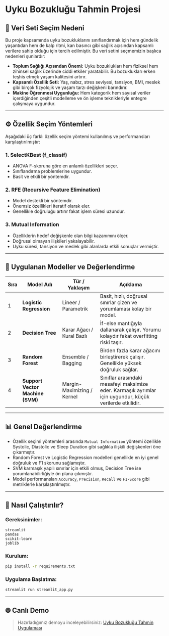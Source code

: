 
# Uyku Bozukluğu Tahmin Projesi

## 📌 Veri Seti Seçim Nedeni

Bu proje kapsamında uyku bozukluklarını sınıflandırmak için hem gündelik yaşantıdan hem de kalp ritmi, kan basıncı gibi sağlık açısından kapsamlı verilere sahip olduğu için tercih edilmiştir. Bu veri setini seçmemizin başlıca nedenleri şunlardır:

- **Toplum Sağlığı Açısından Önemi:** Uyku bozuklukları hem fiziksel hem zihinsel sağlık üzerinde ciddi etkiler yaratabilir. Bu bozuklukları erken teşhis etmek yaşam kalitesini artırır.
- **Kapsamlı Özellik Seti:** Yaş, nabız, stres seviyesi, tansiyon, BMI, meslek gibi birçok fizyolojik ve yaşam tarzı değişkeni barındırır.
- **Makine Öğrenmesi Uygunluğu:** Hem kategorik hem sayısal veriler içerdiğinden çeşitli modelleme ve ön işleme teknikleriyle entegre çalışmaya uygundur.

---

## ⚙️ Özellik Seçim Yöntemleri

Aşağıdaki üç farklı özellik seçim yöntemi kullanılmış ve performansları karşılaştırılmıştır:

### 1. **SelectKBest (f_classif)**
- ANOVA F-skoruna göre en anlamlı özellikleri seçer.
- Sınıflandırma problemlerine uygundur.
- Basit ve etkili bir yöntemdir.

### 2. **RFE (Recursive Feature Elimination)**
- Model destekli bir yöntemdir.
- Önemsiz özellikleri iteratif olarak eler.
- Genellikle doğruluğu artırır fakat işlem süresi uzundur.

### 3. **Mutual Information**
- Özelliklerin hedef değişkenle olan bilgi kazanımını ölçer.
- Doğrusal olmayan ilişkileri yakalayabilir.
- Uyku süresi, tansiyon ve meslek gibi alanlarda etkili sonuçlar vermiştir.

---

## 🤖 Uygulanan Modeller ve Değerlendirme

| Sıra | Model Adı               | Tür / Yaklaşım              | Açıklama                                                                                                 |
|------|--------------------------|-----------------------------|----------------------------------------------------------------------------------------------------------|
| 1    | **Logistic Regression**  | Lineer / Parametrik         | Basit, hızlı, doğrusal sınırlar çizen ve yorumlaması kolay bir model.                                   |
| 2    | **Decision Tree**        | Karar Ağacı / Kural Bazlı   | İf-else mantığıyla dallanarak çalışır. Yorumu kolaydır fakat overfitting riski taşır.                   |
| 3    | **Random Forest**        | Ensemble / Bagging          | Birden fazla karar ağacını birleştirerek çalışır. Genellikle yüksek doğruluk sağlar.                    |
| 4    | **Support Vector Machine (SVM)** | Margin-Maximizing / Kernel | Sınıflar arasındaki mesafeyi maksimize eder. Karmaşık ayrımlar için uygundur, küçük verilerde etkilidir.|

---

## 📊 Genel Değerlendirme

- Özellik seçimi yöntemleri arasında `Mutual Information` yöntemi özellikle Systolic, Diastolic ve Sleep Duration gibi sağlıkla ilişkili değişkenleri öne çıkarmıştır.
- Random Forest ve Logistic Regression modelleri genellikle en iyi genel doğruluk ve F1 skorunu sağlamıştır.
- SVM karmaşık yapılı sınırlar için etkili olmuş, Decision Tree ise yorumlanabilirliğiyle ön plana çıkmıştır.
- Model performansları `Accuracy`, `Precision`, `Recall` ve `F1-Score` gibi metriklerle karşılaştırılmıştır.

---

## 🚀 Nasıl Çalıştırılır?

### Gereksinimler:
```
streamlit
pandas
scikit-learn
joblib
```

### Kurulum:

```bash
pip install -r requirements.txt
```

### Uygulama Başlatma:

```bash
streamlit run streamlit_app.py
```

---

## 🌐 Canlı Demo
> Hazırladığımız demoyu inceleyebilirsiniz: [Uyku Bozukluğu Tahmin Uygulaması](https://sleepclassicification.streamlit.app/)


